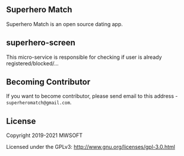 ## Superhero Match
Superhero Match is an open source dating app.

## superhero-screen
This micro-service is responsible for checking if user is already registered/blocked/... 

## Becoming Contributor
If you want to become contributor, please send email to this address - `superheromatch@gmail.com`.

## License
Copyright 2019-2021 MWSOFT

Licensed under the GPLv3: http://www.gnu.org/licenses/gpl-3.0.html